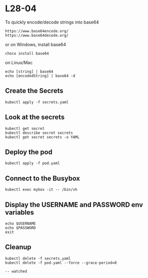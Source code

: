 # L28-04

To quickly encode/decode strings into base64

    https://www.base64encode.org/
    https://www.base64decode.org/

or on Windows, install base64

    choco install base64

on Linux/Mac

    echo [string] | base64
    echo [encodedString] | base64 -d

## Create the Secrets

    kubectl apply -f secrets.yaml

## Look at the secrets

    kubectl get secret
    kubectl describe secret secrets
    kubectl get secret secrets -o YAML

## Deploy the pod

    kubectl apply -f pod.yaml

## Connect to the Busybox

    kubectl exec mybox -it -- /bin/sh

## Display the USERNAME and PASSWORD env variables

    echo $USERNAME
    echo $PASSWORD
    exit

## Cleanup

    kubectl delete -f secrets.yaml
    kubectl delete -f pod.yaml --force --grace-period=0

    -- watched